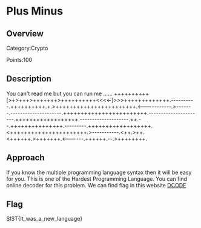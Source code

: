 # Plus Minus

## Overview

Category:Crypto

Points:100

## Description

You can't read me but you can run me ...... ++++++++++[>+>+++>+++++++>++++++++++<<<<-]>>>+++++++++++++.----------.++++++++++.+.>+++++++++++++++++++++++.<-----------.>-------.---------------------.++++++++++++++++++++++++.----------------------.++++++++++++++++++.--------------------.++.--.+++++++++++++++.---------.++++++++++++++++++.<++++++++++++++++++++++.>-----------.<++.>++.<++++++.>+++++++.<------.++++++.--.>++++++++.

## Approach

If you know the multiple programming language syntax then it will be easy for you. This is one of the Hardest Programming Language. You can find online decoder for this problem. We can find flag in this website [DCODE](https://www.dcode.fr/brainfuck-language)

## Flag

SIST{It_was_a_new_language}
